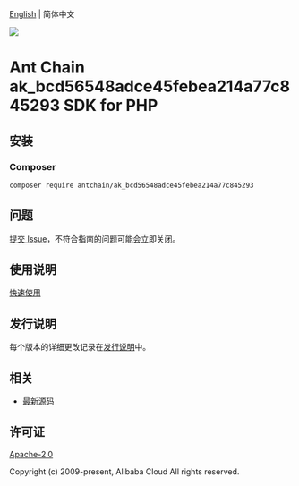 [English](README.md) | 简体中文

![](https://aliyunsdk-pages.alicdn.com/icons/AlibabaCloud.svg)

# Ant Chain ak_bcd56548adce45febea214a77c845293 SDK for PHP

## 安装

### Composer

```bash
composer require antchain/ak_bcd56548adce45febea214a77c845293
```

## 问题

[提交 Issue](https://github.com/alipay/antchain-openapi-prod-sdk/issues/new)，不符合指南的问题可能会立即关闭。

## 使用说明

[快速使用](https://github.com/alipay/antchain-openapi-prod-sdk)

## 发行说明

每个版本的详细更改记录在[发行说明](./ChangeLog.txt)中。

## 相关

* [最新源码](https://github.com/antchain-openapi-sdk-php)

## 许可证

[Apache-2.0](http://www.apache.org/licenses/LICENSE-2.0)

Copyright (c) 2009-present, Alibaba Cloud All rights reserved.

